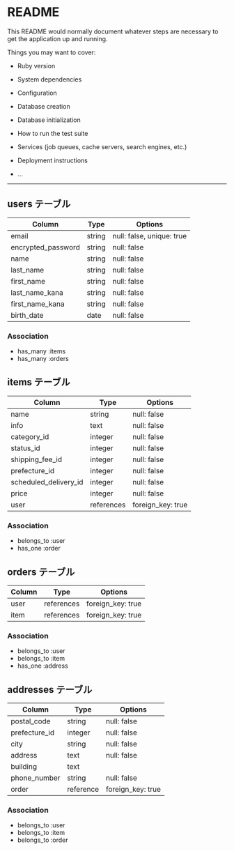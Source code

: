 # README

This README would normally document whatever steps are necessary to get the
application up and running.

Things you may want to cover:

* Ruby version

* System dependencies

* Configuration

* Database creation

* Database initialization

* How to run the test suite

* Services (job queues, cache servers, search engines, etc.)

* Deployment instructions

* ...


------------------------------------------------------------------------



## users テーブル

| Column                  | Type   | Options                  |
| ----------------------- | ------ | ------------------------ |
| email                   | string | null: false, unique: true|
| encrypted_password      | string | null: false              |
| name                    | string | null: false              |
| last_name               | string | null: false              |
| first_name              | string | null: false              |
| last_name_kana          | string | null: false              |
| first_name_kana         | string | null: false              |
| birth_date              | date   | null: false              |


### Association

- has_many :items
- has_many :orders


## items テーブル

| Column                 | Type          | Options           |
| ---------------------- | ------------- | ----------------- |
| name                   | string        | null: false       |
| info                   | text          | null: false       |
| category_id            | integer       | null: false       |
| status_id              | integer       | null: false       |
| shipping_fee_id        | integer       | null: false       |
| prefecture_id          | integer       | null: false       |
| scheduled_delivery_id  | integer       | null: false       |
| price                  | integer       | null: false       |
| user                   | references    | foreign_key: true |

### Association

- belongs_to :user
- has_one    :order



## orders テーブル

| Column                 | Type          | Options           |
| -----------------------| ------------- | ----------------- |
| user                   | references    | foreign_key: true |
| item                   | references    | foreign_key: true |


### Association

- belongs_to :user
- belongs_to :item
- has_one    :address



## addresses テーブル

| Column                   | Type      | Options           |
| ------------------------ | --------- | ----------------- |
| postal_code              | string    | null: false       |
| prefecture_id            | integer   | null: false       |
| city                     | string    | null: false       |
| address                  | text      | null: false       |
| building                 | text      |                   |
| phone_number             | string    | null: false       |
| order                    | reference | foreign_key: true |

### Association

- belongs_to :user
- belongs_to :item
- belongs_to :order

